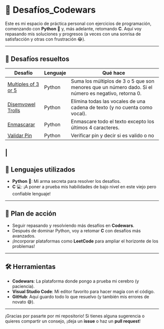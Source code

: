 # 🚀 Desafíos_Codewars

Este es mi espacio de práctica personal con ejercicios de programación, comenzando con **Python** 🐍 y, más adelante, retomando **C**. Aquí voy repasando mis soluciones y progresos (a veces con una sonrisa de satisfacción y otras con frustración 😂).

---

## 🧩 Desafíos resueltos

| Desafío                             | Lenguaje | Qué hace                                                   |
|-------------------------------------|----------|------------------------------------------------------------|
| [Multiples of 3 or 5](euler/euler.py)| Python   | Suma los múltiplos de 3 o 5 que son menores que un número dado. Si el número es negativo, retorna 0.|
| [Disemvowel Trolls](Quitar_vocales/quitar_vocales.py)   | Python   | Elimina todas las vocales de una cadena de texto (y no cuenta como vocal). |
| [Enmascarar](enmascarar/enmascarar.py)   | Python   | Enmascare todo el texto excepto los últimos 4 caracteres. |
| [Validar Pin](validar_pin/validar_pin.py)   | Python   | Verificar pin y decir si es valido o no |
|
---

## 🔧 Lenguajes utilizados

- **Python** 🐍: Mi arma secreta para resolver los desafíos.
- **C** 💻: ¡A poner a prueba mis habilidades de bajo nivel en este viejo pero confiable lenguaje!

---

## 📅 Plan de acción

- Seguir repasando y resolviendo más desafíos en **Codewars**.
- Después de dominar Python, voy a retomar **C** con desafíos más avanzados.
- ¡Incorporar plataformas como **LeetCode** para ampliar el horizonte de los problemas!

---

## 🛠 Herramientas

- **Codewars**: La plataforma donde pongo a prueba mi cerebro (y paciencia).
- **Visual Studio Code**: Mi editor favorito para hacer magia con el código.
- **GitHub**: Aquí guardo todo lo que resuelvo (y también mis errores de novato 😅).

---

¡Gracias por pasarte por mi repositorio! Si tienes alguna sugerencia o quieres compartir un consejo, ¡deja un **issue** o haz un **pull request**!


